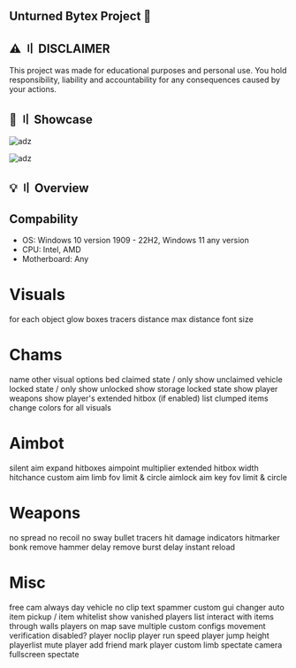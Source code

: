 ## Unturned Bytex Project 👑

## ⚠️ 〢 DISCLAIMER
This project was made for educational purposes and personal use. You hold responsibility, liability and accountability for any consequences caused by your actions.

## 📌 〢 Showcase

![adz](https://i.imgur.com/A01dPmd.png)

![adz](https://i.imgur.com/y0R9Jt1.png)

## 💡 〢 Overview

## Compability

- OS: Windows 10 version 1909 - 22H2, Windows 11 any version
- CPU: Intel, AMD
- Motherboard: Any

# Visuals
for each object
glow
boxes
tracers
distance
max distance
font size

# Chams
name
other visual options
bed claimed state / only show unclaimed
vehicle locked state / only show unlocked
show storage locked state
show player weapons
show player's extended hitbox (if enabled)
list clumped items
change colors for all visuals

# Aimbot
silent aim
expand hitboxes
aimpoint multiplier
extended hitbox width
hitchance
custom aim limb
fov limit & circle
aimlock
aim key
fov limit & circle

# Weapons
no spread
no recoil
no sway
bullet tracers
hit damage indicators
hitmarker bonk
remove hammer delay
remove burst delay
instant reload

# Misc
free cam
always day
vehicle no clip
text spammer
custom gui changer
auto item pickup / item whitelist
show vanished players list
interact with items through walls
players on map
save multiple custom configs
movement verification disabled?
player noclip
player run speed
player jump height
playerlist
mute player
add friend
mark player
custom limb
spectate camera
fullscreen spectate
